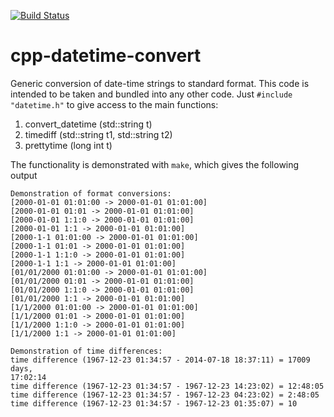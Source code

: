 [![Build Status](https://travis-ci.org/mpadge/cpp-datetime-convert.svg)](https://travis-ci.org/mpadge/cpp-datetime-convert) 

# cpp-datetime-convert

Generic conversion of date-time strings to standard format. This code is
intended to be taken and bundled into any other code. Just `#include
"datetime.h"` to give access to the main functions:

1. convert_datetime (std::string t)
2. timediff (std::string t1, std::string t2)
3. prettytime (long int t)

The functionality is demonstrated with `make`, which gives the following output
```
Demonstration of format conversions:
[2000-01-01 01:01:00 -> 2000-01-01 01:01:00]
[2000-01-01 01:01 -> 2000-01-01 01:01:00]
[2000-01-01 1:1:0 -> 2000-01-01 01:01:00]
[2000-01-01 1:1 -> 2000-01-01 01:01:00]
[2000-1-1 01:01:00 -> 2000-01-01 01:01:00]
[2000-1-1 01:01 -> 2000-01-01 01:01:00]
[2000-1-1 1:1:0 -> 2000-01-01 01:01:00]
[2000-1-1 1:1 -> 2000-01-01 01:01:00]
[01/01/2000 01:01:00 -> 2000-01-01 01:01:00]
[01/01/2000 01:01 -> 2000-01-01 01:01:00]
[01/01/2000 1:1:0 -> 2000-01-01 01:01:00]
[01/01/2000 1:1 -> 2000-01-01 01:01:00]
[1/1/2000 01:01:00 -> 2000-01-01 01:01:00]
[1/1/2000 01:01 -> 2000-01-01 01:01:00]
[1/1/2000 1:1:0 -> 2000-01-01 01:01:00]
[1/1/2000 1:1 -> 2000-01-01 01:01:00]

Demonstration of time differences:
time difference (1967-12-23 01:34:57 - 2014-07-18 18:37:11) = 17009 days,
17:02:14
time difference (1967-12-23 01:34:57 - 1967-12-23 14:23:02) = 12:48:05
time difference (1967-12-23 01:34:57 - 1967-12-23 04:23:02) = 2:48:05
time difference (1967-12-23 01:34:57 - 1967-12-23 01:35:07) = 10
```
